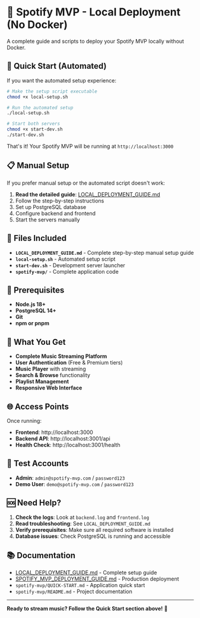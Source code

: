 # 🎵 Spotify MVP - Local Deployment (No Docker)

A complete guide and scripts to deploy your Spotify MVP locally without Docker.

## 🚀 Quick Start (Automated)

If you want the automated setup experience:

```bash
# Make the setup script executable
chmod +x local-setup.sh

# Run the automated setup
./local-setup.sh

# Start both servers
chmod +x start-dev.sh
./start-dev.sh
```

That's it! Your Spotify MVP will be running at `http://localhost:3000`

## 📋 Manual Setup

If you prefer manual setup or the automated script doesn't work:

1. **Read the detailed guide**: [LOCAL_DEPLOYMENT_GUIDE.md](LOCAL_DEPLOYMENT_GUIDE.md)
2. Follow the step-by-step instructions
3. Set up PostgreSQL database
4. Configure backend and frontend
5. Start the servers manually

## 📁 Files Included

- **`LOCAL_DEPLOYMENT_GUIDE.md`** - Complete step-by-step manual setup guide
- **`local-setup.sh`** - Automated setup script
- **`start-dev.sh`** - Development server launcher
- **`spotify-mvp/`** - Complete application code

## 🔧 Prerequisites

- **Node.js 18+** 
- **PostgreSQL 14+**
- **Git**
- **npm or pnpm**

## 🎯 What You Get

- **Complete Music Streaming Platform**
- **User Authentication** (Free & Premium tiers)  
- **Music Player** with streaming
- **Search & Browse** functionality
- **Playlist Management**
- **Responsive Web Interface**

## 🌐 Access Points

Once running:

- **Frontend**: http://localhost:3000
- **Backend API**: http://localhost:3001/api  
- **Health Check**: http://localhost:3001/health

## 🔐 Test Accounts

- **Admin**: `admin@spotify-mvp.com` / `password123`
- **Demo User**: `demo@spotify-mvp.com` / `password123`

## 🆘 Need Help?

1. **Check the logs**: Look at `backend.log` and `frontend.log`
2. **Read troubleshooting**: See `LOCAL_DEPLOYMENT_GUIDE.md`
3. **Verify prerequisites**: Make sure all required software is installed
4. **Database issues**: Check PostgreSQL is running and accessible

## 📚 Documentation

- [LOCAL_DEPLOYMENT_GUIDE.md](LOCAL_DEPLOYMENT_GUIDE.md) - Complete setup guide
- [SPOTIFY_MVP_DEPLOYMENT_GUIDE.md](SPOTIFY_MVP_DEPLOYMENT_GUIDE.md) - Production deployment
- `spotify-mvp/QUICK-START.md` - Application quick start
- `spotify-mvp/README.md` - Project documentation

---

**Ready to stream music? Follow the Quick Start section above!** 🎉